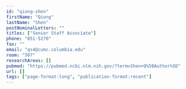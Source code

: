 ```yaml
---
id: "qiong-shen"
firstName: "Qiong"
lastName: "Shen"
postNominalLetters: ""
titles: ["Senior Staff Associate"]
phone: "851-5270"
fax: ""
email: "qs4@cumc.columbia.edu"
room: "507"
researchAreas: []
pubmed: "https://pubmed.ncbi.nlm.nih.gov/?term=Shen+Q%5BAuthor%5D"
url: []
tags: ["page-format:long", "publication-format:recent"]
---
```

